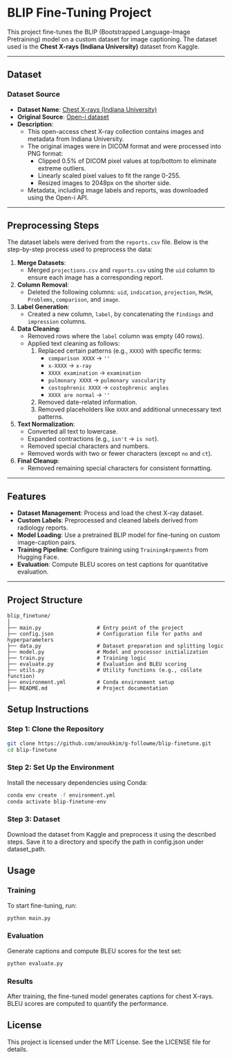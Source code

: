# **BLIP Fine-Tuning Project**

This project fine-tunes the BLIP (Bootstrapped Language-Image Pretraining) model on a custom dataset for image captioning. The dataset used is the **Chest X-rays (Indiana University)** dataset from Kaggle.

---

## **Dataset**
### **Dataset Source**
- **Dataset Name**: [Chest X-rays (Indiana University)](https://www.kaggle.com/datasets/openi/chest-xrays)
- **Original Source**: [Open-i dataset](https://openi.nlm.nih.gov/)
- **Description**:
  - This open-access chest X-ray collection contains images and metadata from Indiana University.
  - The original images were in DICOM format and were processed into PNG format:
    - Clipped 0.5% of DICOM pixel values at top/bottom to eliminate extreme outliers.
    - Linearly scaled pixel values to fit the range 0-255.
    - Resized images to 2048px on the shorter side.
  - Metadata, including image labels and reports, was downloaded using the Open-i API.

---

## **Preprocessing Steps**

The dataset labels were derived from the `reports.csv` file. Below is the step-by-step process used to preprocess the data:

1. **Merge Datasets**:
   - Merged `projections.csv` and `reports.csv` using the `uid` column to ensure each image has a corresponding report.
2. **Column Removal**:
   - Deleted the following columns: `uid`, `indication`, `projection`, `MeSH`, `Problems`, `comparison`, and `image`.
3. **Label Generation**:
   - Created a new column, `label`, by concatenating the `findings` and `impression` columns.
4. **Data Cleaning**:
   - Removed rows where the `label` column was empty (40 rows).
   - Applied text cleaning as follows:
     1. Replaced certain patterns (e.g., `XXXX`) with specific terms:
        - `comparison XXXX` → `''`
        - `x-XXXX` → `x-ray`
        - `XXXX examination` → `examination`
        - `pulmonary XXXX` → `pulmonary vascularity`
        - `costophrenic XXXX` → `costophrenic angles`
        - `XXXX are normal` → `''`
     2. Removed date-related information.
     3. Removed placeholders like `XXXX` and additional unnecessary text patterns.
5. **Text Normalization**:
   - Converted all text to lowercase.
   - Expanded contractions (e.g., `isn't` → `is not`).
   - Removed special characters and numbers.
   - Removed words with two or fewer characters (except `no` and `ct`).
6. **Final Cleanup**:
   - Removed remaining special characters for consistent formatting.

---

## **Features**
- **Dataset Management**: Process and load the chest X-ray dataset.
- **Custom Labels**: Preprocessed and cleaned labels derived from radiology reports.
- **Model Loading**: Use a pretrained BLIP model for fine-tuning on custom image-caption pairs.
- **Training Pipeline**: Configure training using `TrainingArguments` from Hugging Face.
- **Evaluation**: Compute BLEU scores on test captions for quantitative evaluation.

---

## **Project Structure**
```plaintext
blip_finetune/
│
├── main.py                  # Entry point of the project
├── config.json              # Configuration file for paths and hyperparameters
├── data.py                  # Dataset preparation and splitting logic
├── model.py                 # Model and processor initialization
├── train.py                 # Training logic
├── evaluate.py              # Evaluation and BLEU scoring
├── utils.py                 # Utility functions (e.g., collate function)
├── environment.yml          # Conda environment setup
├── README.md                # Project documentation
```

## Setup Instructions

### Step 1: Clone the Repository

```bash
git clone https://github.com/anoukkim/g-followme/blip-finetune.git
cd blip-finetune
```

### Step 2: Set Up the Environment

Install the necessary dependencies using Conda:

```bash
conda env create -f environment.yml
conda activate blip-finetune-env
```

### Step 3: Dataset

Download the dataset from Kaggle and preprocess it using the described steps. Save it to a directory and specify the path in config.json under dataset_path.

## Usage

### Training

To start fine-tuning, run:
```bash
python main.py
```
### Evaluation

Generate captions and compute BLEU scores for the test set:
```bash
python evaluate.py
```
### Results

After training, the fine-tuned model generates captions for chest X-rays. BLEU scores are computed to quantify the performance.

## License

This project is licensed under the MIT License. See the LICENSE file for details.

